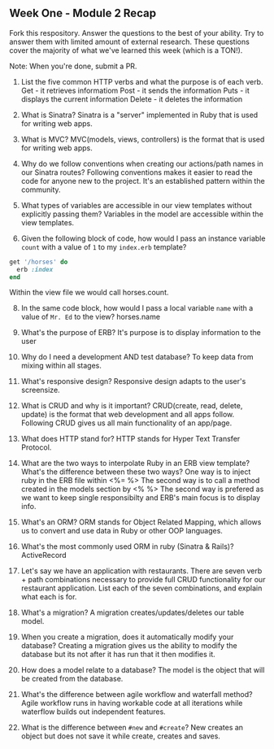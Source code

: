 ## Week One - Module 2 Recap

Fork this respository. Answer the questions to the best of your ability. Try to answer them with limited amount of external research. These questions cover the majority of what we've learned this week (which is a TON!). 

Note: When you're done, submit a PR. 

1. List the five common HTTP verbs and what the purpose is of each verb.
  Get - it retrieves informatiom
  Post - it sends the information
  Puts - it displays the current information
  Delete - it deletes the information

2. What is Sinatra?
  Sinatra is a "server" implemented in Ruby that is used for writing web apps.

4. What is MVC?
    MVC(models, views, controllers) is the format that is used for writing web apps.

5. Why do we follow conventions when creating our actions/path names in our Sinatra routes?
    Following conventions makes it easier to read the code for anyone new to the project.
    It's an established pattern within the community.

6. What types of variables are accessible in our view templates without explicitly passing them?
    Variables in the model are accessible within the view templates.

7. Given the following block of code, how would I pass an instance variable `count` with a value of `1` to my `index.erb` template?
  
  ```ruby
  get '/horses' do
    erb :index
  end
  ```
Within the view file we would call horses.count.

8. In the same code block, how would I pass a local variable `name` with a value of `Mr. Ed` to the view?
    horses.name

9. What's the purpose of ERB?
It's purpose is to display information to the user

10. Why do I need a development AND test database?
To keep data from mixing within all stages.

11. What's responsive design?
Responsive design adapts to the user's screensize.

12. What is CRUD and why is it important?
CRUD(create, read, delete, update) is the format that web development and all apps follow. Following CRUD gives us all main functionality of an app/page.

13. What does HTTP stand for? 
HTTP stands for Hyper Text Transfer Protocol.

14. What are the two ways to interpolate Ruby in an ERB view template? What's the difference between these two ways?
One way is to inject ruby in the ERB file within <%= %>
The second way is to call a method created in the models section by <% %>
The second way is prefered as we want to keep single responsibilty and ERB's main focus is to display info.

15. What's an ORM?
ORM stands for Object Related Mapping, which allows us to convert and use data in Ruby or other OOP languages.

16. What's the most commonly used ORM in ruby (Sinatra & Rails)?
ActiveRecord

17. Let's say we have an application with restaurants. There are seven verb + path combinations necessary to provide full CRUD functionality for our restaurant application. List each of the seven combinations, and explain what each is for.


18. What's a migration? 
A migration creates/updates/deletes our table model.

19. When you create a migration, does it automatically modify your database?
Creating a migration gives us the ability to modify the database but its not after it has run that it then modifies it.

20. How does a model relate to a database?
The model is the object that will be created from the database.

21. What's the difference between agile workflow and waterfall method?
Agile workflow runs in having workable code at all iterations while waterflow builds out independent features.

22. What is the difference between `#new` and `#create`?
New creates an object but does not save it while create, creates and saves.
